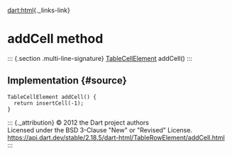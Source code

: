 [dart:html](../../dart-html/dart-html-library){._links-link}

addCell method
==============

::: {.section .multi-line-signature}
[TableCellElement](../tablecellelement-class) addCell()
:::

Implementation {#source}
--------------

``` {.language-dart data-language="dart"}
TableCellElement addCell() {
  return insertCell(-1);
}
```

::: {._attribution}
© 2012 the Dart project authors\
Licensed under the BSD 3-Clause \"New\" or \"Revised\" License.\
<https://api.dart.dev/stable/2.18.5/dart-html/TableRowElement/addCell.html>
:::
